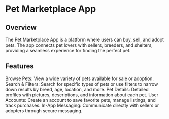 # Pet Marketplace App
## Overview
The Pet Marketplace App is a platform where users can buy, sell, and adopt pets. The app connects pet lovers with sellers, breeders, and shelters, providing a seamless experience for finding the perfect pet.

## Features
Browse Pets: View a wide variety of pets available for sale or adoption.
Search & Filters: Search for specific types of pets or use filters to narrow down results by breed, age, location, and more.
Pet Details: Detailed profiles with pictures, descriptions, and information about each pet.
User Accounts: Create an account to save favorite pets, manage listings, and track purchases.
In-App Messaging: Communicate directly with sellers or adopters through secure messaging.
